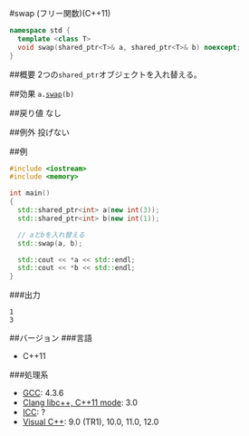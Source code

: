#swap (フリー関数)(C++11)
```cpp
namespace std {
  template <class T>
  void swap(shared_ptr<T>& a, shared_ptr<T>& b) noexcept;
}
```

##概要
2つの`shared_ptr`オブジェクトを入れ替える。


##効果
`a.`[`swap`](./swap.md)`(b)`


##戻り値
なし


##例外
投げない


##例
```cpp
#include <iostream>
#include <memory>

int main()
{
  std::shared_ptr<int> a(new int(3));
  std::shared_ptr<int> b(new int(1));

  // aとbを入れ替える
  std::swap(a, b);

  std::cout << *a << std::endl;
  std::cout << *b << std::endl;
}
```

###出力
```
1
3
```

##バージョン
###言語
- C++11

###処理系
- [GCC](/implementation.md#gcc): 4.3.6
- [Clang libc++, C++11 mode](/implementation.md#clang): 3.0
- [ICC](/implementation.md#icc): ?
- [Visual C++](/implementation.md#visual_cpp): 9.0 (TR1), 10.0, 11.0, 12.0
